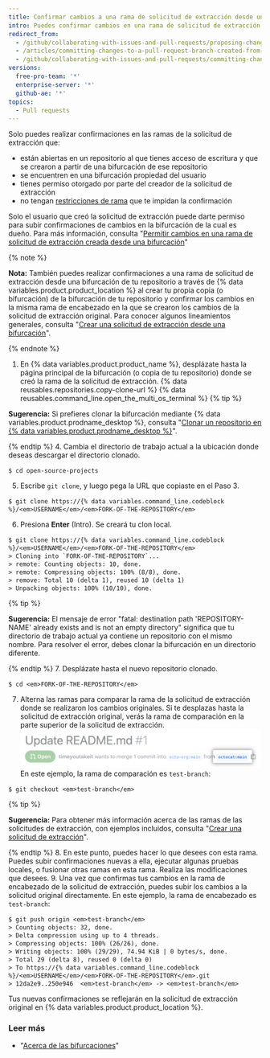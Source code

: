```yaml
---
title: Confirmar cambios a una rama de solicitud de extracción desde una bifurcación
intro: Puedes confirmar cambios en una rama de solicitud de extracción que se creó desde una bifurcación de tu repositorio con permiso del creador de la solicitud de extracción.
redirect_from:
  - /github/collaborating-with-issues-and-pull-requests/proposing-changes-to-your-work-with-pull-requests/committing-changes-to-a-pull-request-branch-created-from-a-fork
  - /articles/committing-changes-to-a-pull-request-branch-created-from-a-fork
  - /github/collaborating-with-issues-and-pull-requests/committing-changes-to-a-pull-request-branch-created-from-a-fork
versions:
  free-pro-team: '*'
  enterprise-server: '*'
  github-ae: '*'
topics:
  - Pull requests
---
```


Solo puedes realizar confirmaciones en las ramas de la solicitud de extracción que:
- están abiertas en un repositorio al que tienes acceso de escritura y que se crearon a partir de una bifurcación de ese repositorio
- se encuentren en una bifurcación propiedad del usuario
- tienes permiso otorgado por parte del creador de la solicitud de extracción
- no tengan [restricciones de rama](/github/administering-a-repository/about-protected-branches#restrict-who-can-push-to-matching-branches) que te impidan la confirmación

Solo el usuario que creó la solicitud de extracción puede darte permiso para subir confirmaciones de cambios en la bifurcación de la cual es dueño. Para más información, consulta "[Permitir cambios en una rama de solicitud de extracción creada desde una bifurcación](/articles/allowing-changes-to-a-pull-request-branch-created-from-a-fork)"

{% note %}

**Nota:** También puedes realizar confirmaciones a una rama de solicitud de extracción desde una bifurcación de tu repositorio a través de {% data variables.product.product_location %} al crear tu propia copia (o bifurcación) de la bifurcación de tu repositorio y confirmar los cambios en la misma rama de encabezado en la que se crearon los cambios de la solicitud de extracción original. Para conocer algunos lineamientos generales, consulta "[Crear una solicitud de extracción desde una bifurcación](/articles/creating-a-pull-request-from-a-fork)".

{% endnote %}

1. En {% data variables.product.product_name %}, desplázate hasta la página principal de la bifurcación (o copia de tu repositorio) donde se creó la rama de la solicitud de extracción.
{% data reusables.repositories.copy-clone-url %}
{% data reusables.command_line.open_the_multi_os_terminal %}
 {% tip %}

 **Sugerencia:** Si prefieres clonar la bifurcación mediante {% data variables.product.prodname_desktop %}, consulta "[Clonar un repositorio en {% data variables.product.prodname_desktop %}](/articles/cloning-a-repository/#cloning-a-repository-to-github-desktop)".

 {% endtip %}
4. Cambia el directorio de trabajo actual a la ubicación donde deseas descargar el directorio clonado.
  ```shell
  $ cd open-source-projects
  ```
5. Escribe `git clone`, y luego pega la URL que copiaste en el Paso 3.
  ```shell
  $ git clone https://{% data variables.command_line.codeblock %}/<em>USERNAME</em>/<em>FORK-OF-THE-REPOSITORY</em>
  ```
6. Presiona **Enter** (Intro). Se creará tu clon local.
  ```shell
  $ git clone https://{% data variables.command_line.codeblock %}/<em>USERNAME</em>/<em>FORK-OF-THE-REPOSITORY</em>
  > Cloning into `FORK-OF-THE-REPOSITORY`...
  > remote: Counting objects: 10, done.
  > remote: Compressing objects: 100% (8/8), done.
  > remove: Total 10 (delta 1), reused 10 (delta 1)
  > Unpacking objects: 100% (10/10), done.
  ```
 {% tip %}

 **Sugerencia:** El mensaje de error "fatal: destination path 'REPOSITORY-NAME' already exists and is not an empty directory" significa que tu directorio de trabajo actual ya contiene un repositorio con el mismo nombre. Para resolver el error, debes clonar la bifurcación en un directorio diferente.

 {% endtip %}
7. Desplázate hasta el nuevo repositorio clonado.
  ```shell
  $ cd <em>FORK-OF-THE-REPOSITORY</em>
  ```
7. Alterna las ramas para comparar la rama de la solicitud de extracción donde se realizaron los cambios originales. Si te desplazas hasta la solicitud de extracción original, verás la rama de comparación en la parte superior de la solicitud de extracción. ![compare-branch-example](/assets/images/help/pull_requests/compare-branch-example.png) En este ejemplo, la rama de comparación es `test-branch`:
  ```shell
  $ git checkout <em>test-branch</em>
  ```

 {% tip %}

 **Sugerencia:** Para obtener más información acerca de las ramas de las solicitudes de extracción, con ejemplos incluidos, consulta "[Crear una solicitud de extracción](/articles/creating-a-pull-request/#changing-the-branch-range-and-destination-repository)".

 {% endtip %}
8. En este punto, puedes hacer lo que desees con esta rama. Puedes subir confirmaciones nuevas a ella, ejecutar algunas pruebas locales, o fusionar otras ramas en esta rama. Realiza las modificaciones que desees.
9. Una vez que confirmas tus cambios en la rama de encabezado de la solicitud de extracción, puedes subir los cambios a la solicitud original directamente. En este ejemplo, la rama de encabezado es `test-branch`:
  ```shell
  $ git push origin <em>test-branch</em>
  > Counting objects: 32, done.
  > Delta compression using up to 4 threads.
  > Compressing objects: 100% (26/26), done.
  > Writing objects: 100% (29/29), 74.94 KiB | 0 bytes/s, done.
  > Total 29 (delta 8), reused 0 (delta 0)
  > To https://{% data variables.command_line.codeblock %}/<em>USERNAME</em>/<em>FORK-OF-THE-REPOSITORY</em>.git
  > 12da2e9..250e946  <em>test-branch</em> -> <em>test-branch</em>
  ```

Tus nuevas confirmaciones se reflejarán en la solicitud de extracción original en {% data variables.product.product_location %}.

### Leer más

- "[Acerca de las bifurcaciones](/articles/about-forks)"
